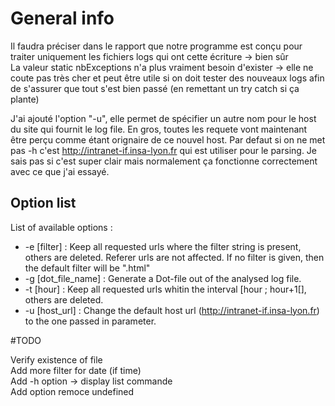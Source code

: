 # General info

Il faudra préciser dans le rapport que notre programme est conçu pour traiter uniquement les fichiers logs qui ont cette écriture -> bien sûr  
La valeur static nbExceptions n'a plus vraiment besoin d'exister -> elle ne coute pas très cher et peut être utile si on doit tester des nouveaux logs afin de s'assurer que tout s'est bien passé (en remettant un try catch si ça plante)  

J'ai ajouté l'option "-u", elle permet de spécifier un autre nom pour le host du site qui fournit le log file. En gros, toutes les requete vont maintenant être perçu comme étant orignaire de ce nouvel host. Par defaut si on ne met pas -h c'est http://intranet-if.insa-lyon.fr qui est utiliser pour le parsing. Je sais pas si c'est super clair mais normalement ça fonctionne correctement avec ce que j'ai essayé.  

## Option list

List of available options :

* -e \[filter\]        : Keep all requested urls where the filter string is present, others are deleted. Referer urls are not affected. If no filter is given, then the default filter will be ".html"
* -g \[dot_file_name\] : Generate a Dot-file out of the analysed log file.
* -t \[hour\]          : Keep all requested urls whitin the interval \[hour ; hour+1\[], others are deleted.
* -u \[host_url\]      : Change the default host url (http://intranet-if.insa-lyon.fr) to the one passed in parameter.

#TODO

Verify existence of file  
Add more filter for date (if time)  
Add -h option -> display list commande  
Add option remoce undefined  